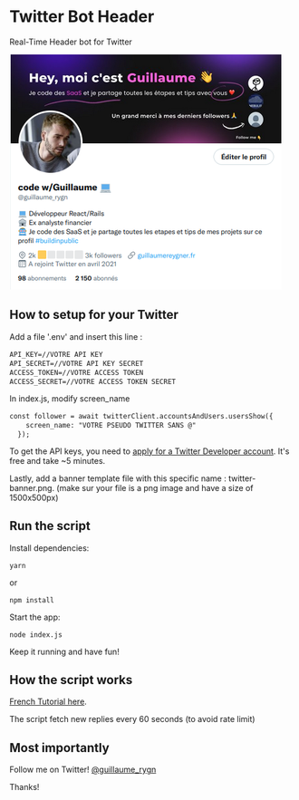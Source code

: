 
# Twitter Bot Header

Real-Time Header bot for Twitter

![banner](images/banner.png)


## How to setup for your Twitter

Add a file '.env' and insert this line :

```
API_KEY=//VOTRE API KEY
API_SECRET=//VOTRE API KEY SECRET
ACCESS_TOKEN=//VOTRE ACCESS TOKEN
ACCESS_SECRET=//VOTRE ACCESS TOKEN SECRET
```

In index.js, modify screen_name

```
const follower = await twitterClient.accountsAndUsers.usersShow({
    screen_name: "VOTRE PSEUDO TWITTER SANS @"
  });
```

To get the API keys, you need to [apply for a Twitter Developer account](https://developer.twitter.com/en/apply-for-access). It's free and take ~5 minutes.

Lastly, add a banner template file with this specific name : twitter-banner.png.
(make sur your file is a png image and have a size of 1500x500px)


## Run the script

Install dependencies:
```
yarn
```
or
```
npm install
```

Start the app:

```
node index.js
```

Keep it running and have fun!

## How the script works

[French Tutorial here](https://hot-jujube-90c.notion.site/Twitter-Bot-Header-eef6c49eee4c4762bca9e4a50aefd91e). 

The script fetch new replies every 60 seconds (to avoid rate limit)


## Most importantly

Follow me on Twitter! [@guillaume_rygn](https://twitter.com/guillaume_rygn)

Thanks!
